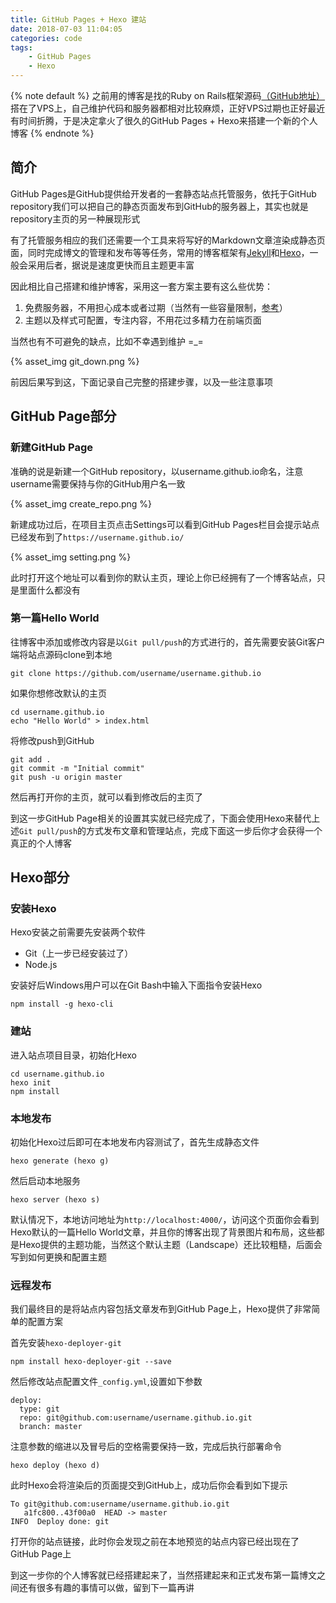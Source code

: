 ```yaml
---
title: GitHub Pages + Hexo 建站
date: 2018-07-03 11:04:05
categories: code
tags:
	- GitHub Pages
	- Hexo
---
```

{% note default %}
之前用的博客是找的Ruby on Rails框架源码[（GitHub地址）](https://github.com/wxy1106/xyblog)搭在了VPS上，自己维护代码和服务器都相对比较麻烦，正好VPS过期也正好最近有时间折腾，于是决定拿火了很久的GitHub Pages + Hexo来搭建一个新的个人博客
{% endnote %}
<!--more-->
## 简介
GitHub Pages是GitHub提供给开发者的一套静态站点托管服务，依托于GitHub repository我们可以把自己的静态页面发布到GitHub的服务器上，其实也就是repository主页的另一种展现形式

有了托管服务相应的我们还需要一个工具来将写好的Markdown文章渲染成静态页面，同时完成博文的管理和发布等等任务，常用的博客框架有[Jekyll](https://www.jekyll.com.cn/)和[Hexo](https://hexo.io/zh-cn/)，一般会采用后者，据说是速度更快而且主题更丰富

因此相比自己搭建和维护博客，采用这一套方案主要有这么些优势：

1. 免费服务器，不用担心成本或者过期（当然有一些容量限制，[参考](https://help.github.com/articles/what-is-github-pages/)）
2. 主题以及样式可配置，专注内容，不用花过多精力在前端页面

当然也有不可避免的缺点，比如不幸遇到维护 =_=

{% asset_img git_down.png %}

前因后果写到这，下面记录自己完整的搭建步骤，以及一些注意事项

## GitHub Page部分
### 新建GitHub Page
准确的说是新建一个GitHub repository，以username.github.io命名，注意username需要保持与你的GitHub用户名一致

{% asset_img create_repo.png %}

新建成功过后，在项目主页点击Settings可以看到GitHub Pages栏目会提示站点已经发布到了`https://username.github.io/`

{% asset_img setting.png %}

此时打开这个地址可以看到你的默认主页，理论上你已经拥有了一个博客站点，只是里面什么都没有

### 第一篇Hello World

往博客中添加或修改内容是以`Git pull/push`的方式进行的，首先需要安装Git客户端将站点源码clone到本地
```
git clone https://github.com/username/username.github.io
```
如果你想修改默认的主页
```
cd username.github.io
echo "Hello World" > index.html
```
将修改push到GitHub
```
git add .
git commit -m "Initial commit"
git push -u origin master
```
然后再打开你的主页，就可以看到修改后的主页了

到这一步GitHub Page相关的设置其实就已经完成了，下面会使用Hexo来替代上述`Git pull/push`的方式发布文章和管理站点，完成下面这一步后你才会获得一个真正的个人博客

## Hexo部分
### 安装Hexo
Hexo安装之前需要先安装两个软件

- Git（上一步已经安装过了）
- Node.js

安装好后Windows用户可以在Git Bash中输入下面指令安装Hexo
```
npm install -g hexo-cli
```
### 建站
进入站点项目目录，初始化Hexo
```
cd username.github.io
hexo init
npm install
```
### 本地发布
初始化Hexo过后即可在本地发布内容测试了，首先生成静态文件
```
hexo generate (hexo g)
```
然后启动本地服务
```
hexo server (hexo s)
```
默认情况下，本地访问地址为`http://localhost:4000/`，访问这个页面你会看到Hexo默认的一篇Hello World文章，并且你的博客出现了背景图片和布局，这些都是Hexo提供的主题功能，当然这个默认主题（Landscape）还比较粗糙，后面会写到如何更换和配置主题
### 远程发布
我们最终目的是将站点内容包括文章发布到GitHub Page上，Hexo提供了非常简单的配置方案

首先安装`hexo-deployer-git`
```
npm install hexo-deployer-git --save
```
然后修改站点配置文件`_config.yml`,设置如下参数
```
deploy:
  type: git
  repo: git@github.com:username/username.github.io.git
  branch: master
```
注意参数的缩进以及冒号后的空格需要保持一致，完成后执行部署命令
```
hexo deploy (hexo d)
```
此时Hexo会将渲染后的页面提交到GitHub上，成功后你会看到如下提示
```
To git@github.com:username/username.github.io.git
   a1fc800..43f00a0  HEAD -> master
INFO  Deploy done: git
```
打开你的站点链接，此时你会发现之前在本地预览的站点内容已经出现在了GitHub Page上

到这一步你的个人博客就已经搭建起来了，当然搭建起来和正式发布第一篇博文之间还有很多有趣的事情可以做，留到下一篇再讲
